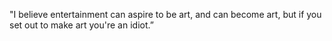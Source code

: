 ---
---

"I believe entertainment can aspire to be art, and can become art, but if you set out to make art you're an idiot.”